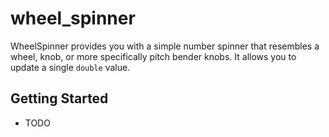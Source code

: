 # wheel_spinner

WheelSpinner provides you with a simple number spinner that resembles a wheel, knob, or more specifically
pitch bender knobs. It allows you to update a single `double` value.

## Getting Started

- TODO

